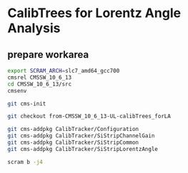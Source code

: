 # CalibTrees for Lorentz Angle Analysis

## prepare workarea

```bash
export SCRAM_ARCH=slc7_amd64_gcc700
cmsrel CMSSW_10_6_13
cd CMSSW_10_6_13/src
cmsenv

git cms-init

git checkout from-CMSSW_10_6_13-UL-calibTrees_forLA

git cms-addpkg CalibTracker/Configuration
git cms-addpkg CalibTracker/SiStripChannelGain
git cms-addpkg CalibTracker/SiStripCommon
git cms-addpkg CalibTracker/SiStripLorentzAngle

scram b -j4
```
